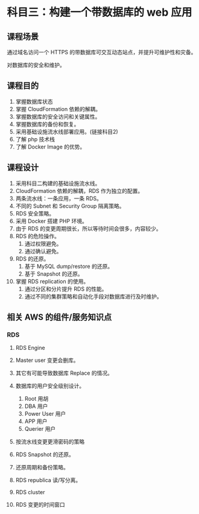 # 科目三：构建一个带数据库的 web 应用

## 课程场景

通过域名访问一个 HTTPS 的带数据库可交互动态站点，并提升可维护性和灾备。

对数据库的安全和维护。

## 课程目的

1. 掌握数据库状态
2. 掌握 CloudFormation 依赖的解耦。
3. 掌握数据库的安全访问和关键属性。
4. 掌握数据库的备份和恢复。
5. 采用基础设施流水线部署应用。(链接科目2)
6. 了解 php 技术栈
7. 了解 Docker Image 的优势。

## 课程设计

1. 采用科目二构建的基础设施流水线。
2. CloudFormation 依赖的解耦，RDS 作为独立的配置。
3. 两条流水线：一条应用，一条 RDS。
4. 不同的 Subnet 和 Security Group 隔离策略。
5. RDS 安全策略。
6. 采用 Docker 搭建 PHP 环境。
7. 由于 RDS 的变更周期很长，所以等待时间会很多，内容较少。
8. RDS 的危险操作。
   1. 通过权限避免。
   2. 通过确认避免。
9. RDS 的还原。
   1. 基于 MySQL dump/restore 的还原。
   2. 基于 Snapshot 的还原。
10. 掌握 RDS replication 的使用。
    1. 通过分区和分片提升 RDS 的性能。
    2. 通过不同的集群策略和自动化手段对数据库进行及时维护。

## 相关 AWS 的组件/服务知识点

### RDS

1. RDS Engine

2. Master user 变更会删库。

3. 其它有可能导致数据库 Replace 的情况。

4. 数据库的用户安全级别设计。

   1. Root 用胡
   2. DBA 用户
   3. Power User 用户
   4. APP 用户
   5. Querier 用户

5. 按流水线变更更滑密码的策略

6. RDS Snapshot 的还原。

7. 还原周期和备份策略。

8. RDS republica 读/写分离。

9. RDS cluster

10. RDS 变更的时间窗口

    

